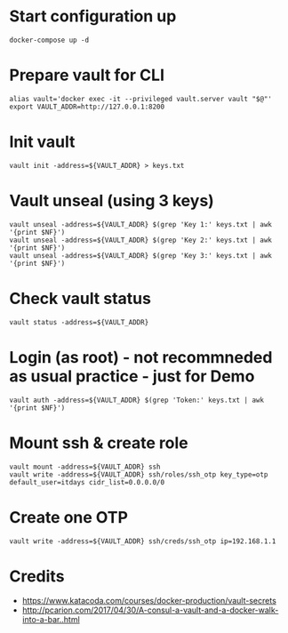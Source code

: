 # Start configuration up
```
docker-compose up -d
```

# Prepare vault for CLI
```
alias vault='docker exec -it --privileged vault.server vault "$@"'
export VAULT_ADDR=http://127.0.0.1:8200
```

# Init vault
```
vault init -address=${VAULT_ADDR} > keys.txt
```

# Vault unseal (using 3 keys)
```
vault unseal -address=${VAULT_ADDR} $(grep 'Key 1:' keys.txt | awk '{print $NF}')
vault unseal -address=${VAULT_ADDR} $(grep 'Key 2:' keys.txt | awk '{print $NF}')
vault unseal -address=${VAULT_ADDR} $(grep 'Key 3:' keys.txt | awk '{print $NF}')
```

# Check vault status
```
vault status -address=${VAULT_ADDR}
```

# Login (as root) - not recommneded as usual practice - just for Demo
```
vault auth -address=${VAULT_ADDR} $(grep 'Token:' keys.txt | awk '{print $NF}')
```

# Mount ssh & create role
```
vault mount -address=${VAULT_ADDR} ssh
vault write -address=${VAULT_ADDR} ssh/roles/ssh_otp key_type=otp default_user=itdays cidr_list=0.0.0.0/0
```

# Create one OTP
```
vault write -address=${VAULT_ADDR} ssh/creds/ssh_otp ip=192.168.1.1
```


# Credits 
- https://www.katacoda.com/courses/docker-production/vault-secrets
- http://pcarion.com/2017/04/30/A-consul-a-vault-and-a-docker-walk-into-a-bar..html